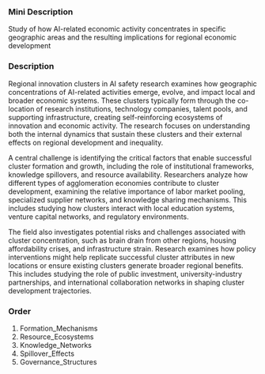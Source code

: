 ### Mini Description

Study of how AI-related economic activity concentrates in specific geographic areas and the resulting implications for regional economic development

### Description

Regional innovation clusters in AI safety research examines how geographic concentrations of AI-related activities emerge, evolve, and impact local and broader economic systems. These clusters typically form through the co-location of research institutions, technology companies, talent pools, and supporting infrastructure, creating self-reinforcing ecosystems of innovation and economic activity. The research focuses on understanding both the internal dynamics that sustain these clusters and their external effects on regional development and inequality.

A central challenge is identifying the critical factors that enable successful cluster formation and growth, including the role of institutional frameworks, knowledge spillovers, and resource availability. Researchers analyze how different types of agglomeration economies contribute to cluster development, examining the relative importance of labor market pooling, specialized supplier networks, and knowledge sharing mechanisms. This includes studying how clusters interact with local education systems, venture capital networks, and regulatory environments.

The field also investigates potential risks and challenges associated with cluster concentration, such as brain drain from other regions, housing affordability crises, and infrastructure strain. Research examines how policy interventions might help replicate successful cluster attributes in new locations or ensure existing clusters generate broader regional benefits. This includes studying the role of public investment, university-industry partnerships, and international collaboration networks in shaping cluster development trajectories.

### Order

1. Formation_Mechanisms
2. Resource_Ecosystems
3. Knowledge_Networks
4. Spillover_Effects
5. Governance_Structures
